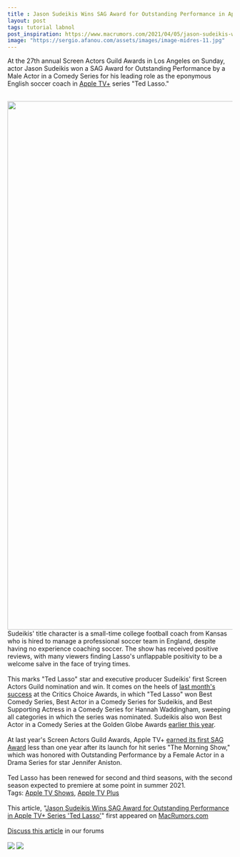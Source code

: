 ```yaml
---
title : Jason Sudeikis Wins SAG Award for Outstanding Performance in Apple TV+ Series 'Ted Lasso'
layout: post
tags: tutorial labnol
post_inspiration: https://www.macrumors.com/2021/04/05/jason-sudeikis-wins-sag-award-ted-lasso/
image: "https://sergio.afanou.com/assets/images/image-midres-11.jpg"
---
```


At the 27th annual Screen Actors Guild Awards in Los Angeles on Sunday, actor Jason Sudeikis won a SAG Award for Outstanding Performance by a Male Actor in a Comedy Series for his leading role as the eponymous English soccer coach in <a href="https://www.macrumors.com/guide/apple-tv-plus/">Apple TV+</a> series "Ted Lasso."
<br/>

<br/>
<img src="https://images.macrumors.com/article-new/2020/07/ted-lasso.jpg" alt="" width="2120" height="1184" class="aligncenter size-full wp-image-750261" />
<br/>
Sudeikis' title character is a small-time college football coach from Kansas who is hired to manage a professional soccer team in England, despite having no experience coaching soccer. The show has received positive reviews, with many viewers finding Lasso's unflappable positivity to be a welcome salve in the face of trying times.
<br/>

<br/>
This marks "Ted Lasso" star and executive producer Sudeikis' first Screen Actors Guild nomination and win. It comes on the heels of <a href="https://www.macrumors.com/2021/03/07/ted-lasso-wins-critics-choice-award/">last month's success</a> at the Critics Choice Awards, in which "Ted Lasso" won Best Comedy Series, Best Actor in a Comedy Series for Sudeikis, and Best Supporting Actress in a Comedy Series for Hannah Waddingham, sweeping all categories in which the series was nominated. Sudeikis also won Best Actor in a Comedy Series at the Golden Globe Awards <a href="https://www.macrumors.com/2021/02/28/jason-sudeikis-wins-golden-globe-award/">earlier this year</a>.
<br/>

<br/>
At last year's Screen Actors Guild Awards, &zwnj;Apple TV+&zwnj; <a href="https://www.macrumors.com/2020/01/19/jennifer-aniston-wins-sag-award-the-morning-show/">earned its first SAG Award</a> less than one year after its launch for hit series "The Morning Show," which was honored with Outstanding Performance by a Female Actor in a Drama Series for star Jennifer Aniston.
<br/>

<br/>
Ted Lasso has been renewed for second and third seasons, with the second season expected to premiere at some point in summer 2021.<div class="linkback">Tags: <a href="https://www.macrumors.com/guide/apple-tv-shows/">Apple TV Shows</a>, <a href="https://www.macrumors.com/guide/apple-tv-plus/">Apple TV Plus</a></div><br/>This article, &quot;<a href="https://www.macrumors.com/2021/04/05/jason-sudeikis-wins-sag-award-ted-lasso/">Jason Sudeikis Wins SAG Award for Outstanding Performance in Apple TV+ Series &#039;Ted Lasso&#039;</a>&quot; first appeared on <a href="https://www.macrumors.com">MacRumors.com</a><br/><br/><a href="https://forums.macrumors.com/threads/jason-sudeikis-wins-sag-award-for-outstanding-performance-in-apple-tv-series-ted-lasso.2290657/">Discuss this article</a> in our forums<br/><br/><div class="feedflare">
<a href="http://feeds.macrumors.com/~ff/MacRumors-All?a=RC9dK8BYvEw:QMerkgUmaQM:6W8y8wAjSf4"><img src="http://feeds.feedburner.com/~ff/MacRumors-All?d=6W8y8wAjSf4" border="0"></img></a> <a href="http://feeds.macrumors.com/~ff/MacRumors-All?a=RC9dK8BYvEw:QMerkgUmaQM:qj6IDK7rITs"><img src="http://feeds.feedburner.com/~ff/MacRumors-All?d=qj6IDK7rITs" border="0"></img></a>
</div><img src="http://feeds.feedburner.com/~r/MacRumors-All/~4/RC9dK8BYvEw" height="1" width="1" alt=""/>